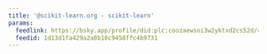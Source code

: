```yaml
---
title: '@scikit-learn.org - scikit-learn'
params:
  feedlink: https://bsky.app/profile/did:plc:coozaewsoi3w2yktxd2cs52d/rss
  feedid: 1d13d1fa429a2a8b18c9458ffc4b9731
---
```

